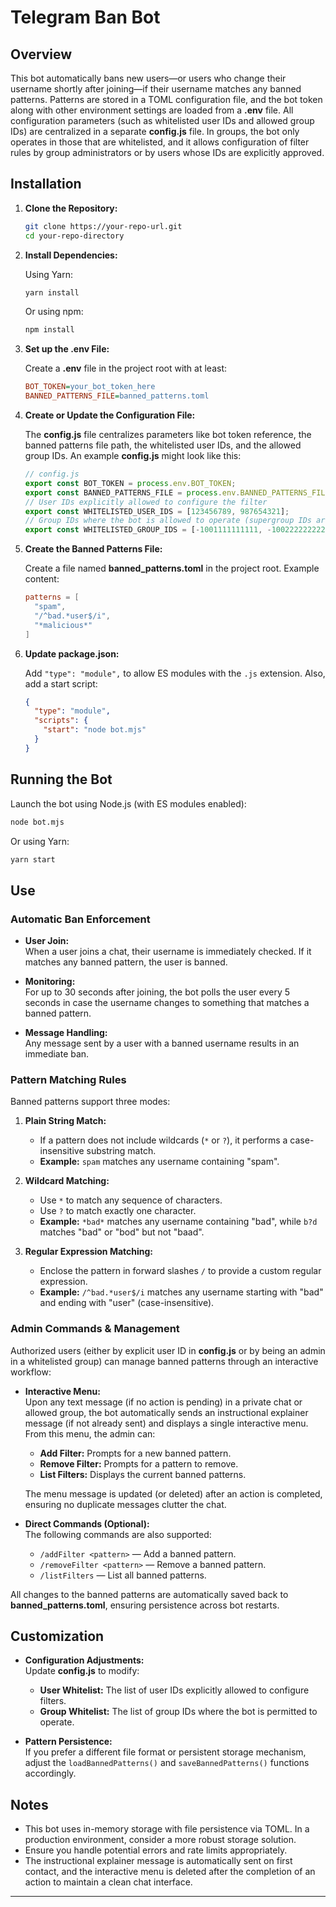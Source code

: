 # Telegram Ban Bot

## Overview

This bot automatically bans new users—or users who change their username shortly after joining—if their username matches any banned patterns. Patterns are stored in a TOML configuration file, and the bot token along with other environment settings are loaded from a **.env** file. All configuration parameters (such as whitelisted user IDs and allowed group IDs) are centralized in a separate **config.js** file. In groups, the bot only operates in those that are whitelisted, and it allows configuration of filter rules by group administrators or by users whose IDs are explicitly approved.

## Installation

1. **Clone the Repository:**

   ```bash
   git clone https://your-repo-url.git
   cd your-repo-directory
   ```

2. **Install Dependencies:**

   Using Yarn:
   ```bash
   yarn install
   ```
   Or using npm:
   ```bash
   npm install
   ```

3. **Set up the .env File:**

   Create a **.env** file in the project root with at least:
   ```ini
   BOT_TOKEN=your_bot_token_here
   BANNED_PATTERNS_FILE=banned_patterns.toml
   ```

4. **Create or Update the Configuration File:**

   The **config.js** file centralizes parameters like bot token reference, the banned patterns file path, the whitelisted user IDs, and the allowed group IDs. An example **config.js** might look like this:
   ```js
   // config.js
   export const BOT_TOKEN = process.env.BOT_TOKEN;
   export const BANNED_PATTERNS_FILE = process.env.BANNED_PATTERNS_FILE || 'banned_patterns.toml';
   // User IDs explicitly allowed to configure the filter
   export const WHITELISTED_USER_IDS = [123456789, 987654321];
   // Group IDs where the bot is allowed to operate (supergroup IDs are typically negative numbers)
   export const WHITELISTED_GROUP_IDS = [-1001111111111, -1002222222222];
   ```

5. **Create the Banned Patterns File:**

   Create a file named **banned_patterns.toml** in the project root. Example content:
   ```toml
   patterns = [
     "spam",
     "/^bad.*user$/i",
     "*malicious*"
   ]
   ```

6. **Update package.json:**

   Add `"type": "module",` to allow ES modules with the `.js` extension. Also, add a start script:
   ```json
   {
     "type": "module",
     "scripts": {
       "start": "node bot.mjs"
     }
   }
   ```

## Running the Bot

Launch the bot using Node.js (with ES modules enabled):

```bash
node bot.mjs
```

Or using Yarn:
```bash
yarn start
```

## Use

### Automatic Ban Enforcement

- **User Join:**  
  When a user joins a chat, their username is immediately checked. If it matches any banned pattern, the user is banned.

- **Monitoring:**  
  For up to 30 seconds after joining, the bot polls the user every 5 seconds in case the username changes to something that matches a banned pattern.

- **Message Handling:**  
  Any message sent by a user with a banned username results in an immediate ban.

### Pattern Matching Rules

Banned patterns support three modes:

1. **Plain String Match:**  
   - If a pattern does not include wildcards (`*` or `?`), it performs a case-insensitive substring match.  
   - **Example:** `spam` matches any username containing "spam".

2. **Wildcard Matching:**  
   - Use `*` to match any sequence of characters.  
   - Use `?` to match exactly one character.  
   - **Example:** `*bad*` matches any username containing "bad", while `b?d` matches "bad" or "bod" but not "baad".

3. **Regular Expression Matching:**  
   - Enclose the pattern in forward slashes `/` to provide a custom regular expression.  
   - **Example:** `/^bad.*user$/i` matches any username starting with "bad" and ending with "user" (case-insensitive).

### Admin Commands & Management

Authorized users (either by explicit user ID in **config.js** or by being an admin in a whitelisted group) can manage banned patterns through an interactive workflow:

- **Interactive Menu:**  
  Upon any text message (if no action is pending) in a private chat or allowed group, the bot automatically sends an instructional explainer message (if not already sent) and displays a single interactive menu. From this menu, the admin can:
  - **Add Filter:** Prompts for a new banned pattern.
  - **Remove Filter:** Prompts for a pattern to remove.
  - **List Filters:** Displays the current banned patterns.

  The menu message is updated (or deleted) after an action is completed, ensuring no duplicate messages clutter the chat.

- **Direct Commands (Optional):**  
  The following commands are also supported:
  - `/addFilter <pattern>` — Add a banned pattern.
  - `/removeFilter <pattern>` — Remove a banned pattern.
  - `/listFilters` — List all banned patterns.

All changes to the banned patterns are automatically saved back to **banned_patterns.toml**, ensuring persistence across bot restarts.

## Customization

- **Configuration Adjustments:**  
  Update **config.js** to modify:
  - **User Whitelist:** The list of user IDs explicitly allowed to configure filters.
  - **Group Whitelist:** The list of group IDs where the bot is permitted to operate.
  
- **Pattern Persistence:**  
  If you prefer a different file format or persistent storage mechanism, adjust the `loadBannedPatterns()` and `saveBannedPatterns()` functions accordingly.

## Notes

- This bot uses in-memory storage with file persistence via TOML. In a production environment, consider a more robust storage solution.
- Ensure you handle potential errors and rate limits appropriately.
- The instructional explainer message is automatically sent on first contact, and the interactive menu is deleted after the completion of an action to maintain a clean chat interface.

---
